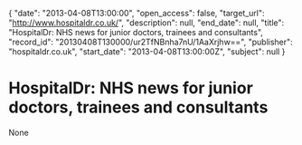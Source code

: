 {
  "date": "2013-04-08T13:00:00", 
  "open_access": false, 
  "target_url": "http://www.hospitaldr.co.uk/", 
  "description": null, 
  "end_date": null, 
  "title": "HospitalDr: NHS news for junior doctors, trainees and consultants", 
  "record_id": "20130408T130000/ur2TfNBnha7nU/1AaXrjhw==", 
  "publisher": "hospitaldr.co.uk", 
  "start_date": "2013-04-08T13:00:00Z", 
  "subject": null
}

# HospitalDr: NHS news for junior doctors, trainees and consultants

None